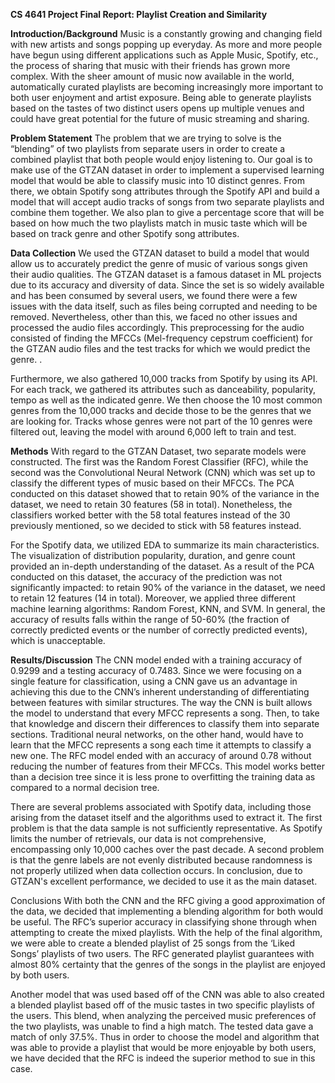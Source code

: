 **CS 4641 Project Final Report: Playlist Creation and Similarity**

**Introduction/Background**
Music is a constantly growing and changing field with new artists and songs popping up everyday. As more and more people have begun using different applications such as Apple Music, Spotify, etc., the process of sharing that music with their friends has grown more complex. With the sheer amount of music now available in the world, automatically curated playlists are becoming increasingly more important to both user enjoyment and artist exposure. Being able to generate playlists based on the tastes of two distinct users opens up multiple venues and could have great potential for the future of music streaming and sharing.

**Problem Statement**
The problem that we are trying to solve is the “blending” of two playlists from separate users in order to create a combined playlist that both people would enjoy listening to. Our goal is to make use of the GTZAN dataset in order to implement a supervised learning model that would be able to classify music into 10 distinct genres. From there, we obtain Spotify song attributes through the Spotify API and build a model that will accept audio tracks of songs from two separate playlists and combine them together. We also plan to give a percentage score that will be based on how much the two playlists match in music taste which will be based on track genre and other Spotify song attributes.

**Data Collection**
We used the GTZAN dataset to build a model that would allow us to accurately predict the genre of music of various songs given their audio qualities. The GTZAN dataset is a famous dataset in ML projects due to its accuracy and diversity of data. Since the set is so widely available and has been consumed by several users, we found there were a few issues with the data itself, such as files being corrupted and needing to be removed. Nevertheless, other than this, we faced no other issues and processed the audio files accordingly. This preprocessing for the audio consisted of finding the MFCCs (Mel-frequency cepstrum coefficient) for the GTZAN audio files and the test tracks for which we would predict the genre. .

Furthermore, we also gathered 10,000 tracks from Spotify by using its API. For each track, we gathered its attributes such as danceability, popularity, tempo as well as the indicated genre. We then choose the 10 most common genres from the 10,000 tracks and decide those to be the genres that we are looking for. Tracks whose genres were not part of the 10 genres were filtered out, leaving the model with around 6,000 left to train and test.

**Methods**
With regard to the GTZAN Dataset, two separate models were constructed. The first was the Random Forest Classifier (RFC), while the second was the Convolutional Neural Network (CNN) which was set up to classify the different types of music based on their MFCCs. The PCA conducted on this dataset showed that to retain 90% of the variance in the dataset, we need to retain 30 features (58 in total). Nonetheless, the classifiers worked better with the 58 total features instead of the 30 previously mentioned, so we decided to stick with 58 features instead.

For the Spotify data, we utilized EDA to summarize its main characteristics. The visualization of distribution popularity, duration, and genre count provided an in-depth understanding of the dataset. As a result of the PCA conducted on this dataset, the accuracy of the prediction was not significantly impacted: to retain 90% of the variance in the dataset, we need to retain 12 features (14 in total). Moreover, we applied three different machine learning algorithms: Random Forest, KNN, and SVM. In general, the accuracy of results falls within the range of 50-60% (the fraction of correctly predicted events or the number of correctly predicted events), which is unacceptable.

**Results/Discussion**
The CNN model ended with a training accuracy of 0.9299 and a testing accuracy of 0.7483. Since we were focusing on a single feature for classification, using a CNN gave us an advantage in achieving this due to the CNN’s inherent understanding of differentiating between features with similar structures. The way the CNN is built allows the model to understand that every MFCC represents a song. Then, to take that knowledge and discern their differences to classify them into separate sections. Traditional neural networks, on the other hand, would have to learn that the MFCC represents a song each time it attempts to classify a new one. The RFC model ended with an accuracy of around 0.78 without reducing the number of features from their MFCCs. This model works better than a decision tree since it is less prone to overfitting the training data as compared to a normal decision tree.

There are several problems associated with Spotify data, including those arising from the dataset itself and the algorithms used to extract it. The first problem is that the data sample is not sufficiently representative. As Spotify limits the number of retrievals, our data is not comprehensive, encompassing only 10,000 caches over the past decade. A second problem is that the genre labels are not evenly distributed because randomness is not properly utilized when data collection occurs. In conclusion, due to GTZAN's excellent performance, we decided to use it as the main dataset.


Conclusions
With both the CNN and the RFC giving a good approximation of the data, we decided that implementing a blending algorithm for both would be useful. The RFC’s superior accuracy in classifying shone through when attempting to create the mixed playlists. With the help of the final algorithm, we were able to create a blended playlist of 25 songs from the ‘Liked Songs’ playlists of two users. The RFC generated playlist guarantees with almost 80% certainty that the genres of the songs in the playlist are enjoyed by both users.


Another model that was used based off of the CNN was able to also created a blended playlist based off of the music tastes in two specific playlists of the users. This blend, when analyzing the perceived music preferences of the two playlists, was unable to find a high match. The tested data gave a match of only 37.5%. Thus in order to choose the model and algorithm that was able to provide a playlist that would be more enjoyable by both users, we have decided that the RFC is indeed the superior method to sue in this case.
